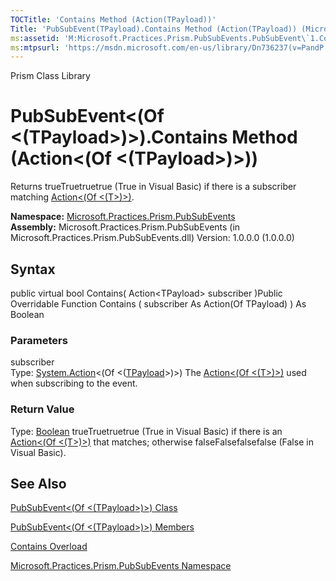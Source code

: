 ```yaml
---
TOCTitle: 'Contains Method (Action(TPayload))'
Title: 'PubSubEvent(TPayload).Contains Method (Action(TPayload)) (Microsoft.Practices.Prism.PubSubEvents)'
ms:assetid: 'M:Microsoft.Practices.Prism.PubSubEvents.PubSubEvent\`1.Contains(System.Action{\`0})'
ms:mtpsurl: 'https://msdn.microsoft.com/en-us/library/Dn736237(v=PandP.50)'
---
```


Prism Class Library

PubSubEvent&lt;(Of &lt;(TPayload&gt;)&gt;).Contains Method (Action&lt;(Of &lt;(TPayload&gt;)&gt;))
======================================================================================================

Returns trueTruetruetrue (True in Visual Basic) if there is a subscriber matching [Action&lt;(Of &lt;(T&gt;)&gt;)](http://msdn.microsoft.com/en-us/library/018hxwa8).

**Namespace:** [Microsoft.Practices.Prism.PubSubEvents](https://msdn.microsoft.com/n:microsoft.practices.prism.pubsubevents)
**Assembly:** Microsoft.Practices.Prism.PubSubEvents (in Microsoft.Practices.Prism.PubSubEvents.dll) Version: 1.0.0.0 (1.0.0.0)

## Syntax


public virtual bool Contains( Action&lt;TPayload&gt; subscriber )Public Overridable Function Contains ( subscriber As Action(Of TPayload) ) As Boolean

### Parameters

subscriber  
Type: [System.Action](http://msdn.microsoft.com/en-us/library/018hxwa8)&lt;(Of &lt;([TPayload](https://msdn.microsoft.com/t:microsoft.practices.prism.pubsubevents.pubsubevent%601)&gt;)&gt;)
The [Action&lt;(Of &lt;(T&gt;)&gt;)](http://msdn.microsoft.com/en-us/library/018hxwa8) used when subscribing to the event.

### Return Value

Type: [Boolean](http://msdn.microsoft.com/en-us/library/a28wyd50)
trueTruetruetrue (True in Visual Basic) if there is an [Action&lt;(Of &lt;(T&gt;)&gt;)](http://msdn.microsoft.com/en-us/library/018hxwa8) that matches; otherwise falseFalsefalsefalse (False in Visual Basic).

See Also
--------


[PubSubEvent&lt;(Of &lt;(TPayload&gt;)&gt;) Class](https://msdn.microsoft.com/t:microsoft.practices.prism.pubsubevents.pubsubevent%601)

[PubSubEvent&lt;(Of &lt;(TPayload&gt;)&gt;) Members](https://msdn.microsoft.com/allmembers.t:microsoft.practices.prism.pubsubevents.pubsubevent%601)

[Contains Overload](https://msdn.microsoft.com/overload:microsoft.practices.prism.pubsubevents.pubsubevent%601.contains)

[Microsoft.Practices.Prism.PubSubEvents Namespace](https://msdn.microsoft.com/n:microsoft.practices.prism.pubsubevents)
